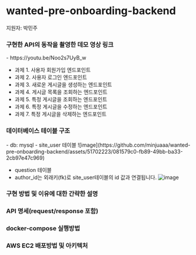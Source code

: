 # wanted-pre-onboarding-backend
지원자: 박민주

<h3>구현한 API의 동작을 촬영한 데모 영상 링크</h3>
- https://youtu.be/Noo2s7UyB_w



- 과제 1. 사용자 회원가입 엔드포인트
- 과제 2. 사용자 로그인 엔드포인트
- 과제 3. 새로운 게시글을 생성하는 엔드포인트
- 과제 4. 게시글 목록을 조회하는 엔드포인트
- 과제 5. 특정 게시글을 조회하는 엔드포인트
- 과제 6. 특정 게시글을 수정하는 엔드포인트
- 과제 7. 특정 게시글을 삭제하는 엔드포인트


<h3>데이터베이스 테이블 구조</h3>
- db: mysql
- site_user 테이블
![image](https://github.com/minjuaaa/wanted-pre-onboarding-backend/assets/51702223/081579c0-fb89-49bb-ba33-2cb97e47c969)

- question 테이블
- author_id는 외래키(fk)로 site_user테이블의 id 값과 연결됩니다.
![image](https://github.com/minjuaaa/wanted-pre-onboarding-backend/assets/51702223/ac5ccb02-d75c-4a6d-be18-2ae4387f836e)


<h3>구현 방법 및 이유에 대한 간략한 설명</h3>

<h3>API 명세(request/response 포함)</h3>

<h3>docker-compose 실행방법</h3>

<h3>AWS EC2 배포방법 및 아키텍처</h3>
